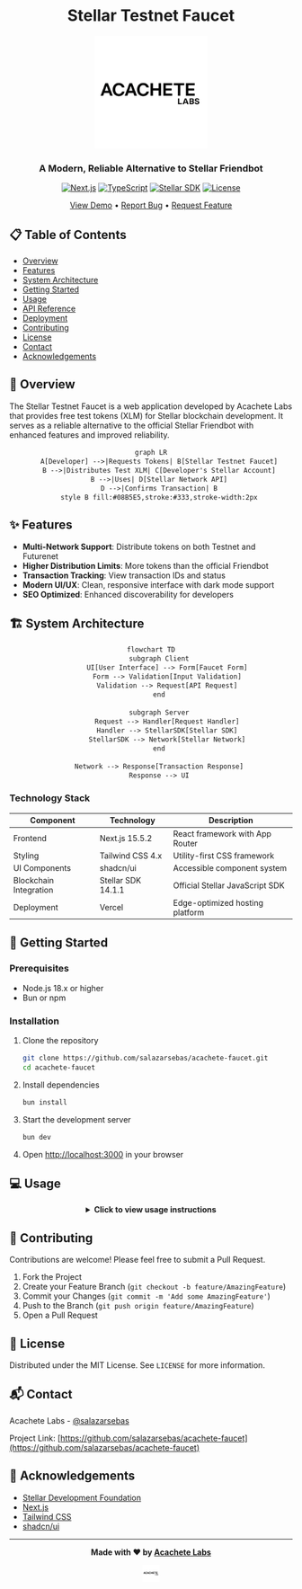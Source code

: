 <div align="center">

# Stellar Testnet Faucet

<img src="public/acachete-labs-icon.png" alt="Acachete Labs Logo" width="200"/>

### A Modern, Reliable Alternative to Stellar Friendbot

[![Next.js](https://img.shields.io/badge/Next.js-15.5.2-black?style=for-the-badge&logo=next.js)](https://nextjs.org/)
[![TypeScript](https://img.shields.io/badge/TypeScript-5.x-blue?style=for-the-badge&logo=typescript)](https://www.typescriptlang.org/)
[![Stellar SDK](https://img.shields.io/badge/Stellar_SDK-14.1.1-08B5E5?style=for-the-badge&logo=stellar)](https://developers.stellar.org/docs)
[![License](https://img.shields.io/badge/License-MIT-green?style=for-the-badge)](LICENSE)

[View Demo](https://acachete.xyz) • [Report Bug](https://github.com/salazarsebas/acachete-faucet/issues) • [Request Feature](https://github.com/salazarsebas/acachete-faucet/issues)

</div>

## 📋 Table of Contents

- [Overview](#-overview)
- [Features](#-features)
- [System Architecture](#-system-architecture)
- [Getting Started](#-getting-started)
- [Usage](#-usage)
- [API Reference](#-api-reference)
- [Deployment](#-deployment)
- [Contributing](#-contributing)
- [License](#-license)
- [Contact](#-contact)
- [Acknowledgements](#-acknowledgements)

## 🌟 Overview

The Stellar Testnet Faucet is a web application developed by Acachete Labs that provides free test tokens (XLM) for Stellar blockchain development. It serves as a reliable alternative to the official Stellar Friendbot with enhanced features and improved reliability.

<div align="center">

```mermaid
graph LR
    A[Developer] -->|Requests Tokens| B[Stellar Testnet Faucet]
    B -->|Distributes Test XLM| C[Developer's Stellar Account]
    B -->|Uses| D[Stellar Network API]
    D -->|Confirms Transaction| B
    style B fill:#08B5E5,stroke:#333,stroke-width:2px
```

</div>

## ✨ Features

- **Multi-Network Support**: Distribute tokens on both Testnet and Futurenet
- **Higher Distribution Limits**: More tokens than the official Friendbot
- **Transaction Tracking**: View transaction IDs and status
- **Modern UI/UX**: Clean, responsive interface with dark mode support
- **SEO Optimized**: Enhanced discoverability for developers

## 🏗️ System Architecture

<div align="center">

```mermaid
flowchart TD
    subgraph Client
        UI[User Interface] --> Form[Faucet Form]
        Form --> Validation[Input Validation]
        Validation --> Request[API Request]
    end
    
    subgraph Server
        Request --> Handler[Request Handler]
        Handler --> StellarSDK[Stellar SDK]
        StellarSDK --> Network[Stellar Network]
    end
    
    Network --> Response[Transaction Response]
    Response --> UI
```

</div>

### Technology Stack

| Component | Technology | Description |
|-----------|------------|-------------|
| Frontend | Next.js 15.5.2 | React framework with App Router |
| Styling | Tailwind CSS 4.x | Utility-first CSS framework |
| UI Components | shadcn/ui | Accessible component system |
| Blockchain Integration | Stellar SDK 14.1.1 | Official Stellar JavaScript SDK |
| Deployment | Vercel | Edge-optimized hosting platform |

## 🚀 Getting Started

### Prerequisites

- Node.js 18.x or higher
- Bun or npm

### Installation

1. Clone the repository
   ```bash
   git clone https://github.com/salazarsebas/acachete-faucet.git
   cd acachete-faucet
   ```

2. Install dependencies
   ```bash
   bun install
   ```

3. Start the development server
   ```bash
   bun dev
   ```

4. Open [http://localhost:3000](http://localhost:3000) in your browser

## 💻 Usage

<div align="center">
<details>
<summary><b>Click to view usage instructions</b></summary>

### Step 1: Select Network
Choose between Testnet or Futurenet based on your development needs.

### Step 2: Enter Stellar Address
Provide your public Stellar address (starting with 'G').

### Step 3: Request Tokens
Click the "Get Test Tokens" button to receive XLM.

### Step 4: View Transaction
After successful funding, you'll see the transaction ID and confirmation.

</details>
</div>

## 🤝 Contributing

Contributions are welcome! Please feel free to submit a Pull Request.

1. Fork the Project
2. Create your Feature Branch (`git checkout -b feature/AmazingFeature`)
3. Commit your Changes (`git commit -m 'Add some AmazingFeature'`)
4. Push to the Branch (`git push origin feature/AmazingFeature`)
5. Open a Pull Request

## 📄 License

Distributed under the MIT License. See `LICENSE` for more information.

## 📬 Contact

Acachete Labs - [@salazarsebas](https://x.com/ssalazar_dev)

Project Link: [https://github.com/salazarsebas/acachete-faucet](https://github.com/salazarsebas/acachete-faucet)

## 🙏 Acknowledgements

- [Stellar Development Foundation](https://stellar.org)
- [Next.js](https://nextjs.org/)
- [Tailwind CSS](https://tailwindcss.com/)
- [shadcn/ui](https://ui.shadcn.com/)

---

<div align="center">

**Made with ❤️ by [Acachete Labs](https://acachete.xyz)**

<a href="https://acachete.xyz"><img src="public/acachete-labs-icon.png" width="30" /></a>

</div>
